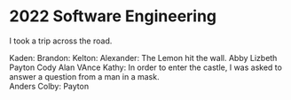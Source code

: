 # 2022 Software Engineering
I took a trip across the road.

Kaden:
Brandon:
Kelton:
Alexander: The Lemon hit the wall.
Abby
Lizbeth
Payton
Cody
Alan
VAnce
Kathy: In order to enter the castle, I was asked to answer a question from a man in a mask.  
Anders
Colby:
Payton

